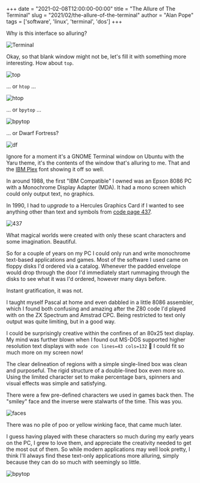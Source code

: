 +++
date = "2021-02-08T12:00:00-00:00"
title = "The Allure of The Terminal"
slug = "2021/02/the-allure-of-the-terminal"
author = "Alan Pope"
tags = ['software', 'linux', 'terminal', 'dos']
+++

Why is this interface so alluring?

![Terminal](/images/2021-02-08/terminal.png)

Okay, so that blank window might not be, let's fill it with something more interesting. How about `top`.

![top](/images/2021-02-08/top.png)

... or `htop` ...

![htop](/images/2021-02-08/htop.png)

... or `bpytop` ...

![bpytop](/images/2021-02-08/bpytop.png)

... or Dwarf Fortress?

![df](/images/2021-02-08/df.png)


Ignore for a moment it's a GNOME Terminal window on Ubuntu with the Yaru theme, it's the contents of the window that's alluring to me. That and the [IBM Plex](https://www.ibm.com/plex/) font showing it off so well.

In around 1988, the first "IBM Compatible" I owned was an Epson 8086 PC with a Monochrome Display Adapter (MDA). It had a mono screen which could only output text, no graphics.  

In 1990, I had to *upgrade* to a Hercules Graphics Card if I wanted to see anything other than text and symbols from [code page 437](https://en.wikipedia.org/wiki/Code_page_437).

![437](/images/2021-02-08/437.png)

What magical worlds were created with only these scant characters and some imagination. Beautiful.

So for a couple of years on my PC I could only run and write monochrome text-based applications and games. Most of the software I used came on floppy disks I'd ordered via a catalog. Whenever the padded envelope would drop through the door I'd immediately start rummaging through the disks to see what it was I'd ordered, however many days before. 

Instant gratification, it was not.

I taught myself Pascal at home and even dabbled in a little 8086 assembler, which I found both confusing and amazing after the Z80 code I'd played with on the ZX Spectrum and Amstrad CPC. Being restricted to text only output was quite limiting, but in a good way. 

I could be surprisingly creative within the confines of an 80x25 text display. My mind was further blown when I found out MS-DOS supported higher resolution text displays with `mode con lines=43 cols=132` 🤯 I could fit so much more on my screen now!

The clear delineation of regions with a simple single-lined box was clean and purposeful. The rigid structure of a double-lined box even more so. Using the limited character set to make percentage bars, spinners and visual effects was simple and satisfying. 

There were a few pre-defined characters we used in games back then. The "smiley" face and the inverse were stalwarts of the time. This was you. 

![faces](/images/2021-02-08/faces.png)

There was no pile of poo or yellow winking face, that came much later.

I guess having played with these characters so much during my early years on the PC, I grew to love them, and appreciate the creativity needed to get the most out of them. So while modern applications may well look pretty, I think I'll always find these text-only applications more alluring, simply because they can do so much with seemingly so little.

![bpytop](/images/2021-02-08/bpytop2.png)
